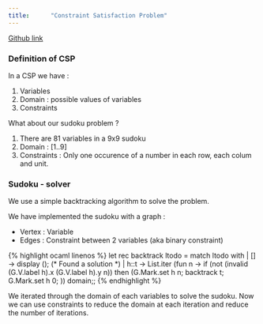 ```yaml
---
title:      "Constraint Satisfaction Problem"
---
```


[Github link](https://github.com/exced/csp-sudoku)

### Definition of CSP

In a CSP we have :
1. Variables
2. Domain : possible values of variables
3. Constraints

What about our sudoku problem ?
1. There are 81 variables in a 9x9 sudoku
2. Domain : [1..9]
3. Constraints : Only one occurence of a number in each row, each colum and unit.

### Sudoku - solver
We use a simple backtracking algorithm to solve the problem.

We have implemented the sudoku with a graph : 
- Vertex : Variable
- Edges : Constraint between 2 variables (aka binary constraint)

{% highlight ocaml linenos %}
let rec backtrack ltodo = 
match ltodo with
    | [] -> display (); (* Found a solution *)
    | h::t ->
        List.iter (fun n ->
            if (not (invalid (G.V.label h).x (G.V.label h).y n)) then
                (G.Mark.set h n;
                backtrack t;
                G.Mark.set h 0;
        )) domain;;
{% endhighlight %}

We iterated through the domain of each variables to solve the sudoku.
Now we can use constraints to reduce the domain at each iteration and reduce the number of iterations.

